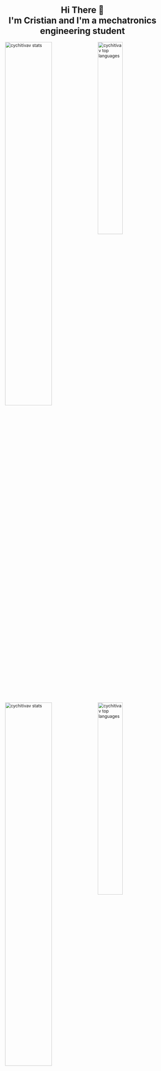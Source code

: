<h1 align="center">
   Hi There 👋 <br> 
   I'm Cristian and I'm a mechatronics engineering student
</h1>

<!--
<p align="center">
   <a href="https://skyline.github.com/cychitivav/2022">
      <img src="https://user-images.githubusercontent.com/30636259/171782551-7b7bfc8e-86cc-46dc-98ee-50f0db5b38d9.png" width="60%">
   </a>   
</p>
-->

<a href="#gh-dark-mode-only">
   <img align="left" src="https://github-readme-stats.vercel.app/api?username=cychitivav&show_icons=true&theme=github_dark" alt="cychitivav stats" width="55%"/>
   <img align="right" src="https://github-readme-stats.vercel.app/api/top-langs/?username=cychitivav&layout=compact&theme=github_dark&hide=jinja,Cmake" alt="cychitivav top languages" width="40%"/>
</a>
<a href="#gh-light-mode-only">
   <img align="left" src="https://github-readme-stats.vercel.app/api?username=cychitivav&show_icons=true" alt="cychitivav stats" width="55%"/>
   <img align="right" src="https://github-readme-stats.vercel.app/api/top-langs/?username=cychitivav&layout=compact&hide=jinja,CMake" alt="cychitivav top languages" width="40%"/>
</a>

<!--
**cychitivav/cychitivav** is a ✨ _special_ ✨ repository because its `README.md` (this file) appears on your GitHub profile.

Here are some ideas to get you started:
- 🔭 I’m currently working on design of control algorithm for a Stewart-Gough platform
- 🌱 I’m currently learning computer vision

<!--
- 👯 I’m looking to collaborate on ...
- 🤔 I’m looking for help with ...
- 💬 Ask me about ...
- 📫 How to reach me: ...
- 😄 Pronouns: ...
- ⚡ Fun fact: ...
-->
